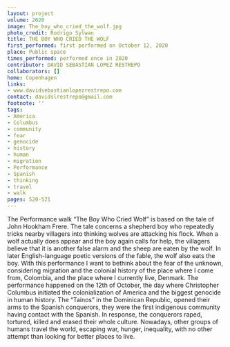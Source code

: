 ```yaml
---
layout: project
volume: 2020
image: The_boy_who_cried_the_wolf.jpg
photo_credit: Rodrigo Sylwan
title: THE BOY WHO CRIED THE WOLF
first_performed: first performed on October 12, 2020
place: Public space
times_performed: performed once in 2020
contributor: DAVID SEBASTIAN LOPEZ RESTREPO
collaborators: []
home: Copenhagen
links:
- www.davidsebastianlopezrestrepo.com
contact: davidslrestrepo@gmail.com
footnote: ''
tags:
- America
- Columbus
- community
- fear
- genocide
- history
- human
- migration
- Performance
- Spanish
- thinking
- travel
- walk
pages: 520-521
---
```



The Performance walk “The Boy Who Cried Wolf” is based on the tale of John Hookham Frere. The tale concerns a shepherd boy who repeatedly tricks nearby villagers into thinking wolves are attacking his flock. When a wolf actually does appear and the boy again calls for help, the villagers believe that it is another false alarm and the sheep are eaten by the wolf. In later English-language poetic versions of the fable, the wolf also eats the boy.
With this performance I want to bethink about the fear of the unknown, considering migration and the colonial history of the place where I come from, Colombia, and the place where I currently live, Denmark.
The performance happened on the 12th of October, the day where Christopher Columbus initiated the colonialization of America and the biggest genocide in human history. The “Taínos” in the Dominican Republic, opened their arms to the Spanish conquerors, they were the first indigenous community having contact with the Spanish. In response, the conquerors raped, tortured, killed and erased their whole culture.
Nowadays, other groups of humans travel the world, escaping war, hunger, inequality, with no other attempt than looking for better places to live.
